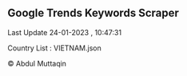 

## Google Trends Keywords Scraper 
 
Last Update 24-01-2023 , 10:47:31

Country List :
VIETNAM.json



© Abdul Muttaqin 
